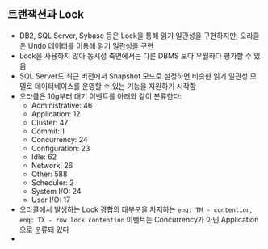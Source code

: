 ## 트랜잭션과 Lock
- DB2, SQL Server, Sybase 등은 Lock을 통해 읽기 일관성을 구현하지만, 오라클은 Undo 데이터를 이용해 읽기 일관성을 구현
- Lock을 사용하지 않아 동시성 측면에서는 다른 DBMS 보다 우월하다 평가할 수 있음
- SQL Server도 최근 버전에서 Snapshot 모드로 설정하면 비슷한 읽기 일관성 모델로 데이터베이스를 운영할 수 있는 기능을 지원하기 시작함
- 오라클은 10g부터 대기 이벤트를 아래와 같이 분류한다:
	- Administrative: 46
	- Application: 12
	- Cluster: 47
	- Commit: 1
	- Concurrency: 24
	- Configuration: 23
	- Idle: 62
	- Network: 26
	- Other: 588
	- Scheduler: 2
	- System I/O: 24
	- User I/O: 17
- 오라클에서 발생하는 Lock 경합의 대부분을 차지하는 `enq: TM - contention`, `enq: TX - row lock contention` 이벤트는 Concurrency가 아닌 Application으로 분류돼 있다
- 
